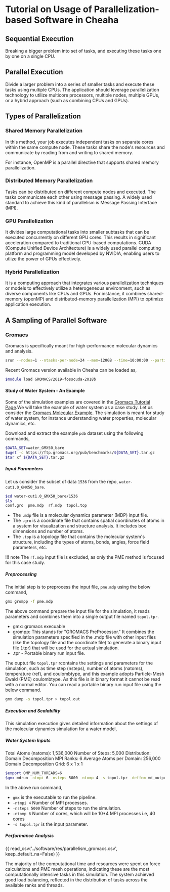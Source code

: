 # Tutorial on Usage of Parallelization-based Software in Cheaha

## Sequential Execution

Breaking a bigger problem into set of tasks, and executing these tasks one by one on a single CPU.

## Parallel Execution

Divide a larger problem into a series of smaller tasks and execute these tasks using multiple CPUs. The application should leverage parallelization technology to utilize multicore processors, multiple nodes, multiple GPUs, or a hybrid approach (such as combining CPUs and GPUs).

## Types of Parallelization

### Shared Memory Parallelization

In this method, your job executes independent tasks on separate cores within the same compute node. These tasks share the node's resources and communicate by reading from and writing to shared memory.

For instance, OpenMP is a parallel directive that supports shared memory parallelization.

### Distributed Memory Parallelization

Tasks can be distributed on different compute nodes and executed. The tasks communicate each other using message passing. A widely used standard to achieve this kind of parallelism is Message Passing Interface (MPI).

### GPU Parallelization

It divides large computational tasks into smaller subtasks that can be executed concurrently on different GPU cores. This results in significant acceleration compared to traditional CPU-based computations. CUDA (Compute Unified Device Architecture) is a widely used parallel computing platform and programming model developed by NVIDIA, enabling users to utlize the power of GPUs effectively.

### Hybrid Parallelization

It is a computing approach that integrates various parallelization techniques or models to effectively utilize a heterogeneous environment, such as diverse components like CPUs and GPUs. For instance, it combines shared-memory (openMP) and distributed-memory parallelization (MPI) to optimize application execution.

## A Sampling of Parallel Software

### Gromacs

Gromacs is specifically meant for high-performance molecular dynamics and analysis.

```bash
srun --nodes=1 --ntasks-per-node=24 --mem=120GB --time=10:00:00 --partition=intel-dcb --pty /bin/bash
```

Recent Gromacs version available in Cheaha can be loaded as,

```bash
$module load GROMACS/2019-fosscuda-2018b
```

#### Study of Water System - An Example

Some of the simulation examples are covered in the [Gromacs Tutorial Page](http://www.mdtutorials.com/gmx/).We will take the example of water system as a case study. Let us consider the [Gromacs Molecular Example](http://ftp.gromacs.org/pub/benchmarks/water_GMX50_bare.tar.gz). The simulation is meant for study of water system, for instance understanding water properties, molecular dynamics, etc.

Download and extract the example `pdb` dataset using the following commands,

```bash
$DATA_SET=water_GMX50_bare
$wget -c https://ftp.gromacs.org/pub/benchmarks/${DATA_SET}.tar.gz
$tar xf ${DATA_SET}.tar.gz
```

##### Input Parameters

Let us consider the subset of data `1536` from the repo, `water-cut1.0_GMX50_bare`.

```bash
$cd water-cut1.0_GMX50_bare/1536
$ls
conf.gro  pme.mdp  rf.mdp  topol.top
```

- The `.mdp` file is a molecular dynamics parameter (MDP) input file.
- The `.gro` is a coordinate file that contains spatial coordinates of atoms in a system for visualization and structure analysis. It includes box dimensions and number of atoms.
- The `.top` is a topology file that contains the molecular system's structure, including the types of atoms, bonds, angles, force field parameters, etc.

<!-- markdownlint-enable MD046 -->
!!! note
    The `rf.mdp` input file is excluded, as only the PME method is focused for this case study.
<!-- markdownlint-enable MD046 -->

##### Preprocessing

The initial step is to preprocess the input file, `pme.mdp` using the below command,

```bash
gmx grompp -f pme.mdp
```

The above command prepare the input file for the simulation, it reads parameters and combines them into a single output file named `topol.tpr`.

- gmx: gromacs execuable
- grompp: This stands for "GROMACS PreProcessor." It combines the simulation parameters specified in the .mdp file with other input files (like the topology file and the coordinate file) to generate a binary input file (.tpr) that will be used for the actual simulation.
- .tpr - Portable binary run input file.

The ouptut file `topol.tpr` rcontains the settings and parameters for the simulation, such as time step (nsteps), number of atoms (natoms), temperature (ref), and coulombtype, and this example adopts Particle-Mesh Ewald (PME) coulombtype. As this file is in binary format it cannot be read with a normal editor. You can read a portable binary run input file using the below command.

```bash
gmx dump -s topol.tpr > topol.out
```

##### Execution and Scalability

This simulation execution gives detailed information about the settings of the molecular dynamics simulation for a water model,

##### Water System Inputs

Total Atoms (natoms): 1,536,000
Number of Steps: 5,000
Distribution: Domain Decomposition
MPI Ranks: 6
Average Atoms per Domain: 256,000
Domain Decomposition Grid: 6 x 1 x 1

```bash
$export OMP_NUM_THREADS=6
$gmx mdrun -ntmpi 6 -nsteps 5000 -ntomp 4 -s topol.tpr -deffnm md_output.log
```

In the above run command,

- `gmx` is the executable to run the pipeline.
- `-ntmpi 4` Number of MPI processes.
- `-nsteps 5000` Number of steps to run the simulation.
- `-ntomp 6` Number of cores, which will be 10*4 MPI processes i.e, 40 cores
- `-s topol.tpr` is the input parameter.

##### Performance Analysis

{{ read_csv('../software/res/parallelism_gromacs.csv', keep_default_na=False) }}

The majority of the computational time and resources were spent on force calculations and PME mesh operations, indicating these are the most computationally intensive tasks in this simulation. The system achieved good load balancing, reflected in the distribution of tasks across the available ranks and threads.

<!---
### Computational Metrics

Domain decomposition is based on the number of MPI ranks, which in this case is 6. The total number of atoms is divided into 6 distinct domains for parallel processing, enabling the simulation to run more efficiently across multiple processors. On average, each domain contains 256,000 atoms. The Domain Decomposition Grid of 6 x 1 x 1 indicates how the simulation space is divided into separate domains along the X x Y x Z axis for parallel processing

#### Output

The outputs are a .log, .edr, .cpt and .gro files.
The .edr  Energy data for analysis of system dynamics.
file contains spatial coordinates of atoms in a system for visualization and structure analysis.
The .cpt file is for checkpointing data for resuming simulations.

PME advantages in faster parallelism, decrease in grid dimension.

!!!!
Force Calculation:

Since you're using only 1 MPI process and 1 OpenMP thread, all calculations (force evaluations, energy calculations, etc.) will be executed serially on a single core.
For each time step (up to 5,000 steps), GROMACS calculates the forces acting on each of the 1,536,000 atoms based on their positions and interactions (using the defined potential energy functions).
Integration:

After calculating the forces, GROMACS will update the positions and velocities of the atoms using integration methods (like the leapfrog algorithm or velocity Verlet).

### GPU

```bash
$module load rc/GROMACS/2022.3-gpu
```

```bash
$gmx mdrun -nb gpu -s topol.tpr
```

```bash
- `-nb gpu`defines the computation to use GPUs.
```

### Quantum Espresso

Quantum Espresso (QE) is an open-source suite of codes for electronic-structure calculations and materials modeling based on density functional theory (DFT), plane waves, and pseudopotentials. It is used to study the properties of materials at the atomic scale.

Quantum Expresso is available as a module in Cheaha and can be loaded as,

```bash
$module load QuantumESPRESSO/6.3-foss-2018b
```
-->
